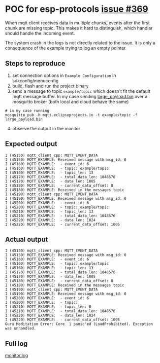 # POC for esp-protocols [issue #369](https://github.com/espressif/esp-protocols/issues/369)

When mqtt client receives data in multiple chunks, events after the first chunk are missing topic. This makes it hard to distinguish, which handler should handle the incoming event.

The system crash in the logs is not directly related to the issue. It is only a consequence of the example trying to log an empty pointer.

## Steps to reproduce

1. set connection options in `Example Configuration` in sdkconfig/menuconfig
2. build, flash and run the project binary
3. send a message to topic `example/topic` which doesn't fit the default mqtt message buffer. In my case sending [large_payload.bin](./large_payload.bin) over a mosquitto broker (both local and cloud behave the same)  
```
# in my case running
mosquitto_pub -h mqtt.eclipseprojects.io -t example/topic -f large_payload.bin
``` 
4. observe the output in the monitor

## Expected output

```
I (45150) mqtt_client_cpp: MQTT_EVENT_DATA
I (45150) MQTT_EXAMPLE: Received message with msg_id: 0
I (45160) MQTT_EXAMPLE:  - event_id: 6
I (45160) MQTT_EXAMPLE:  - topic: example/topic
I (45160) MQTT_EXAMPLE:  - topic_len: 13
I (45170) MQTT_EXAMPLE:  - total_data_len: 1048576
I (45170) MQTT_EXAMPLE:  - data_len: 1005
I (45180) MQTT_EXAMPLE:  - current_data_offset: 0
I (45180) MQTT_EXAMPLE: Received in the messages topic
I (45190) mqtt_client_cpp: MQTT_EVENT_DATA
I (45190) MQTT_EXAMPLE: Received message with msg_id: 0
I (45200) MQTT_EXAMPLE:  - event_id: 6
I (45200) MQTT_EXAMPLE:  - topic: example/topic
I (45210) MQTT_EXAMPLE:  - topic_len: 13
I (45210) MQTT_EXAMPLE:  - total_data_len: 1048576
I (45220) MQTT_EXAMPLE:  - data_len: 1024
I (45220) MQTT_EXAMPLE:  - current_data_offset: 1005
```

## Actual output

```
I (45150) mqtt_client_cpp: MQTT_EVENT_DATA
I (45150) MQTT_EXAMPLE: Received message with msg_id: 0
I (45160) MQTT_EXAMPLE:  - event_id: 6
I (45160) MQTT_EXAMPLE:  - topic: example/topic
I (45160) MQTT_EXAMPLE:  - topic_len: 13
I (45170) MQTT_EXAMPLE:  - total_data_len: 1048576
I (45170) MQTT_EXAMPLE:  - data_len: 1005
I (45180) MQTT_EXAMPLE:  - current_data_offset: 0
I (45180) MQTT_EXAMPLE: Received in the messages topic
I (45190) mqtt_client_cpp: MQTT_EVENT_DATA
I (45190) MQTT_EXAMPLE: Received message with msg_id: 0
I (45200) MQTT_EXAMPLE:  - event_id: 6
I (45200) MQTT_EXAMPLE:  - topic:
I (45210) MQTT_EXAMPLE:  - topic_len: 0
I (45210) MQTT_EXAMPLE:  - total_data_len: 1048576
I (45220) MQTT_EXAMPLE:  - data_len: 1024
I (45220) MQTT_EXAMPLE:  - current_data_offset: 1005
Guru Meditation Error: Core  1 panic'ed (LoadProhibited). Exception was unhandled.
```

## Full log

[monitor.log](./monitor.log)